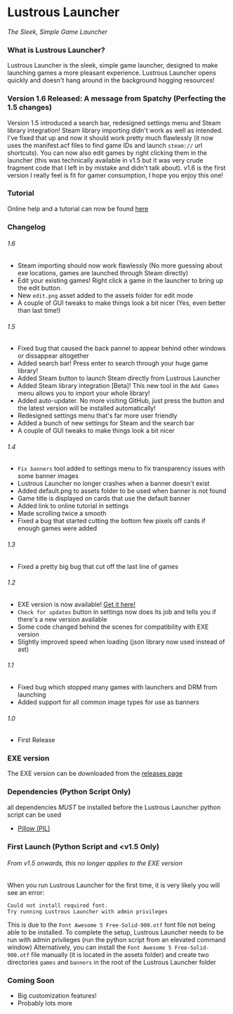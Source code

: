 # Lustrous Launcher
_The Sleek, Simple Game Launcher_

### What is Lustrous Launcher?
Lustrous Launcher is the sleek, simple game launcher, designed to make launching games a more pleasant experience.
Lustrous Launcher opens quickly and doesn't hang around in the background hogging resources!

### Version 1.6 Released: A message from Spatchy (Perfecting the 1.5 changes)
Version 1.5 introduced a search bar, redesigned settings menu and Steam library integration! Steam library importing didn't work as well as intended. I've fixed that up and now it should work pretty much flawlessly (it now uses the manifest.acf files to find game IDs and launch `steam://` url shortcuts). You can now also edit games by right clicking them in the launcher (this was technically available in v1.5 but it was very crude fragment code that I left in by mistake and didn't talk about). v1.6 is the first version I really feel is fit for gamer consumption, I hope you enjoy this one!

### Tutorial
Online help and a tutorial can now be found [here](https://spatchy.github.io/Lustrous-Launcher/tutorial)

### Changelog
###### 1.6
- Steam importing should now work flawlessly (No more guessing about exe locations, games are launched through Steam directly)
- Edit your existing games! Right click a game in the launcher to bring up the edit button.
- New `edit.png` asset added to the assets folder for edit mode
- A couple of GUI tweaks to make things look a bit nicer (Yes, even better than last time!)
###### 1.5
- Fixed bug that caused the back pannel to appear behind other windows or dissappear altogether
- Added search bar! Press enter to search through your huge game library!
- Added Steam button to launch Steam directly from Lustrous Launcher
- Added Steam library integration [Beta]! This new tool in the `Add Games` menu allows you to import your whole library!
- Added auto-updater. No more visiting GitHub, just press the button and the latest version will be installed automatically!
- Redesigned settings menu that's far more user friendly
- Added a bunch of new settings for Steam and the search bar
- A couple of GUI tweaks to make things look a bit nicer
###### 1.4
- `Fix banners` tool added to settings menu to fix transparency issues with some banner images
- Lustrous Launcher no longer crashes when a banner doesn't exist
- Added default.png to assets folder to be used when banner is not found
- Game title is displayed on cards that use the default banner
- Added link to online tutorial in settings
- Made scrolling twice a smooth
- Fixed a bug that started cutting the bottom few pixels off cards if enough games were added
###### 1.3
- Fixed a pretty big bug that cut off the last line of games
###### 1.2
- EXE version is now available! [Get it here!](https://github.com/Spatchy/Lustrous-Launcher/releases/latest)
- `Check for updates` button in settings now does its job and tells you if there's a new version available
- Some code changed behind the scenes for compatibility with EXE version
- Slightly improved speed when loading (json library now used instead of ast)
###### 1.1
- Fixed bug which stopped many games with launchers and DRM from launching
- Added support for all common image types for use as banners
###### 1.0
- First Release
### EXE version
The EXE version can be downloaded from the [releases page](https://github.com/Spatchy/Lustrous-Launcher/releases/latest)

### Dependencies (Python Script Only)
all dependencies *MUST* be installed before the Lustrous Launcher python script can be used
- [Pillow (PIL)](https://pillow.readthedocs.io/en/latest/installation.html)

### First Launch (Python Script and <v1.5 Only)
###### From v1.5 onwards, this no longer applies to the EXE version
When you run Lustrous Launcher for the first time, it is very likely you will see an error:
```
Could not install required font.
Try running Lustrous Launcher with admin privileges
```
This is due to the `Font Awesome 5 Free-Solid-900.otf` font file not being able to be installed.
To complete the setup, Lustrous Launcher needs to be run with admin privileges (run the python script from an elevated command window)
Alternatively, you can install the `Font Awesome 5 Free-Solid-900.otf` file manually (it is located in the assets folder) and create two directories `games` and `banners` in the root of the Lustrous Launcher folder

### Coming Soon
- Big customization features!
- Probably lots more
